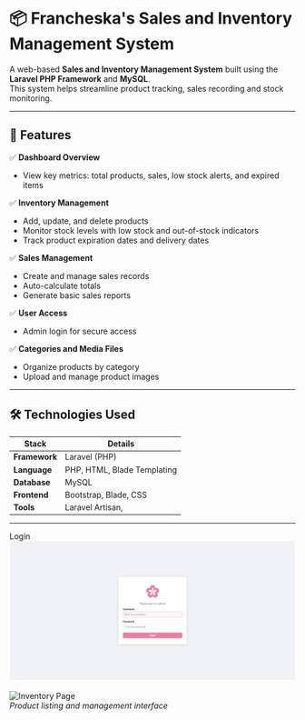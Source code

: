 # 📦 Francheska's Sales and Inventory Management System

A web-based **Sales and Inventory Management System** built using the **Laravel PHP Framework** and **MySQL**.  
This system helps streamline product tracking, sales recording and stock monitoring.

---

## 📌 Features

✅ **Dashboard Overview**  
- View key metrics: total products, sales, low stock alerts, and expired items

✅ **Inventory Management**  
- Add, update, and delete products  
- Monitor stock levels with low stock and out-of-stock indicators  
- Track product expiration dates and delivery dates

✅ **Sales Management**  
- Create and manage sales records  
- Auto-calculate totals  
- Generate basic sales reports

✅ **User Access**  
- Admin login for secure access  

✅ **Categories and Media Files**  
- Organize products by category  
- Upload and manage product images

---

## 🛠️ Technologies Used

| Stack        | Details                         |
|--------------|----------------------------------|
| **Framework**| Laravel (PHP)                    |
| **Language** | PHP, HTML, Blade Templating      |
| **Database** | MySQL                            |
| **Frontend** | Bootstrap, Blade, CSS            |
| **Tools**    | Laravel Artisan,    |

---
Login
![Dashboard](public/lib/images/f1.png)  




![Inventory Page](screenshots/inventory.png)  
*Product listing and management interface*
